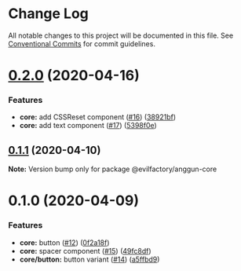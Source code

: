 # Change Log

All notable changes to this project will be documented in this file.
See [Conventional Commits](https://conventionalcommits.org) for commit guidelines.

# [0.2.0](https://github.com/evilfactorylabs/anggun/compare/@evilfactory/anggun-core@0.1.1...@evilfactory/anggun-core@0.2.0) (2020-04-16)


### Features

* **core:** add CSSReset component ([#16](https://github.com/evilfactorylabs/anggun/issues/16)) ([38921bf](https://github.com/evilfactorylabs/anggun/commit/38921bf430f5aaa34425b910e89c04bb0828faee))
* **core:** add text component ([#17](https://github.com/evilfactorylabs/anggun/issues/17)) ([5398f0e](https://github.com/evilfactorylabs/anggun/commit/5398f0e1e5765b968a66f03a8a4c0861985c7b38))





## [0.1.1](https://github.com/evilfactorylabs/anggun/compare/@evilfactory/anggun-core@0.1.0...@evilfactory/anggun-core@0.1.1) (2020-04-10)

**Note:** Version bump only for package @evilfactory/anggun-core

# 0.1.0 (2020-04-09)

### Features

- **core:** button ([#12](https://github.com/evilfactorylabs/anggun/issues/12)) ([0f2a18f](https://github.com/evilfactorylabs/anggun/commit/0f2a18f3d3546234a7d5351224e798f404dc1c19))
- **core:** spacer component ([#15](https://github.com/evilfactorylabs/anggun/issues/15)) ([49fc8df](https://github.com/evilfactorylabs/anggun/commit/49fc8df89ed1bd78c45f5cc2bdc0212c7bdbb657))
- **core/button:** button variant ([#14](https://github.com/evilfactorylabs/anggun/issues/14)) ([a5ffbd9](https://github.com/evilfactorylabs/anggun/commit/a5ffbd9e5057a5d6ec0d5325d2a4d6225eda40c5))
